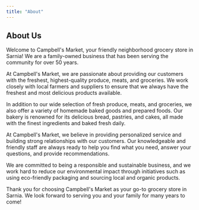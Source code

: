 ```yaml
---
title: "About"
---
```


## About Us

Welcome to Campbell's Market, your friendly neighborhood grocery store in Sarnia! We are a family-owned business that has been serving the community for over 50 years.

At Campbell's Market, we are passionate about providing our customers with the freshest, highest-quality produce, meats, and groceries. We work closely with local farmers and suppliers to ensure that we always have the freshest and most delicious products available.

In addition to our wide selection of fresh produce, meats, and groceries, we also offer a variety of homemade baked goods and prepared foods. Our bakery is renowned for its delicious bread, pastries, and cakes, all made with the finest ingredients and baked fresh daily.

At Campbell's Market, we believe in providing personalized service and building strong relationships with our customers. Our knowledgeable and friendly staff are always ready to help you find what you need, answer your questions, and provide recommendations.

We are committed to being a responsible and sustainable business, and we work hard to reduce our environmental impact through initiatives such as using eco-friendly packaging and sourcing local and organic products.

Thank you for choosing Campbell's Market as your go-to grocery store in Sarnia. We look forward to serving you and your family for many years to come!